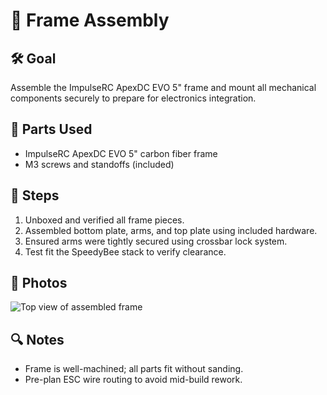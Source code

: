 # 🧱 Frame Assembly

## 🛠️ Goal
Assemble the ImpulseRC ApexDC EVO 5" frame and mount all mechanical components securely to prepare for electronics integration.

## 🧩 Parts Used
- ImpulseRC ApexDC EVO 5" carbon fiber frame
- M3 screws and standoffs (included)

## 🔧 Steps

1. Unboxed and verified all frame pieces.
2. Assembled bottom plate, arms, and top plate using included hardware.
3. Ensured arms were tightly secured using crossbar lock system.
4. Test fit the SpeedyBee stack to verify clearance.

## 📸 Photos

![Top view of assembled frame](../images/frame_top_view.jpg)

## 🔍 Notes
- Frame is well-machined; all parts fit without sanding.
- Pre-plan ESC wire routing to avoid mid-build rework.
